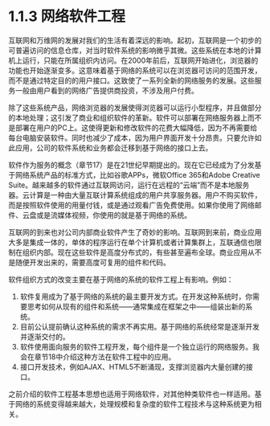 # 1.1.3 网络软件工程

互联网和万维网的发展对我们的生活有着深远的影响。起初，互联网是一个初步的可普遍访问的信息仓库，对当时软件系统的影响微乎其微。这些系统在本地的计算机上运行，只能在所属组织内访问。在2000年前后，互联网开始进化，浏览器的功能也开始逐渐变多。这意味着基于网络的系统可以在浏览器可访问的范围开发，而不是通过特定目的的用户接口。这致使了一系列全新的网络服务的发展。这些服务一般由用户看到的网络广告提供商投资，不涉及用户付费。

除了这些系统产品，网络浏览器的发展使得浏览器可以运行小型程序，并且做部分的本地处理；这引发了商业和组织软件的革新。软件可以部署在网络服务器上而不是部署在用户的PC上。这使得更新和修改软件的花费大幅降低，因为不再需要给每台电脑安装软件。同时也减少了成本，因为用户界面开发十分昂贵。只要允许如此应用，公司的软件系统和业务都会迁移到基于网络的接口上去。

软件作为服务的概念（章节17）是在21世纪早期提出的。现在它已经成为了分发基于网络系统产品的标准方式，比如谷歌APPs，微软Office 365和Adobe Creative Suite。越来越多的软件通过互联网访问，运行在远程的“云端”而不是本地服务器。云计算是一种由大量互联计算系统组成的用户共享服务器。用户不购买软件，而是按照软件使用的用量付钱，或是通过观看广告免费使用。如果你使用了网络邮件、云盘或是流媒体视频，你使用的就是基于网络的系统。

互联网的到来也对公司内部商业软件产生了奇妙的影响。互联网到来前，商业应用大多是集成一体的，单体的程序运行在单个计算机或者计算集群上，互联通信也限制在组织内部。现在这些软件是高度分布式的，有些甚至遍布全球。商业应用从不是随便开发出来的，需要高度可复用的组件和代码。

软件组织方式的改变主要在基于网络的系统的软件工程上有影响。例如：

1. 软件复用成为了基于网络的系统的最主要开发方式。在开发这种系统时，你需要思考如何从现有的组件和系统——通常集成在框架之中——组装出新的系统。
2. 目前公认提前确认这种系统的需求不再实用。基于网络的系统经常是逐渐开发并逐渐交付的。
3. 软件使用面向服务的软件工程开发，每个组件是一个独立运行的网络服务。我会在章节18中介绍这种方法在软件工程中的应用。
4. 接口开发技术，例如AJAX、HTML5不断涌现，支撑浏览器内大量创建的接口。

之前介绍的软件工程基本思想也适用于网络软件，对其他种类软件也一样适用。基于网络的系统变得越来越大，处理规模和复杂度的软件工程技术与这种系统更为相关。
